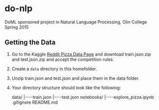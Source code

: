 # do-nlp
DoML sponsored project in Natural Language Processing, Olin College Spring 2015

## Getting the Data
1. Go to the Kaggle [Reddit Pizza Data Page](http://www.kaggle.com/c/random-acts-of-pizza/download/train.json.zip) and download train.json.zip and test.json.zip and accept the competition rules.
2. Create a `data` directory in this homefolder.
3. Unzip train.json and test.json and place them in the data folder.
4. Your directory structure should look like the following: 
	
	data/
	|----train.json
	|----test.json
	notebooks/
	|----explore_pizza.ipynb
	.gitignore
	README.md
